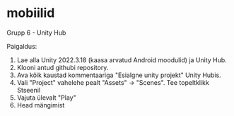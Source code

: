 # mobiilid
Grupp 6 - Unity Hub

Paigaldus:
1. Lae alla Unity 2022.3.18 (kaasa arvatud Android moodulid) ja Unity Hub.
2. Klooni antud githubi repository.
3. Ava kõik kaustad kommentaariga "Esialgne unity projekt" Unity Hubis.
4. Vali "Project" vahelehe pealt "Assets" -> "Scenes". Tee topeltklikk Stseenil
5. Vajuta ülevalt "Play"
6. Head mängimist
